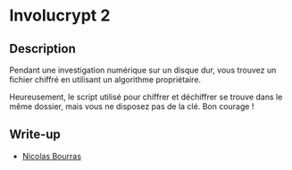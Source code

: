 # Involucrypt 2

## Description

Pendant une investigation numérique sur un disque dur, vous trouvez un fichier chiffré en utilisant un algorithme propriétaire.

Heureusement, le script utilisé pour chiffrer et déchiffrer se trouve dans le même dossier, mais vous ne disposez pas de la clé. Bon courage !

## Write-up

- [Nicolas Bourras](https://nicolasb.fr/blog/writeup-dghack-involucrypt-2/)
